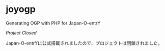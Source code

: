 # joyogp
Generating OGP with PHP for Japan-O-entrY

*Project Closed*

Japan-O-entrYに公式搭載されましたので、プロジェクトは閉鎖されました。
